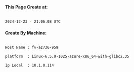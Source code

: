 
   
#### This Page Create at:

```bash

2024-12-23 - 21:06:08 UTC

```

#### Create By Machine:

```bash

Host Name : fv-az736-959

platform  : Linux-6.5.0-1025-azure-x86_64-with-glibc2.35

Ip Local  : 10.1.0.114

```

